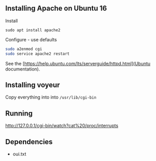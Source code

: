 ## Installing Apache on Ubuntu 16
Install
```
sudo apt install apache2
```

Configure - use defaults
```bash
sudo a2enmod cgi
sudo service apache2 restart
```

See the [https://help.ubuntu.com/lts/serverguide/httpd.html](Ubuntu documentation).

## Installing voyeur
Copy everything into into `/usr/lib/cgi-bin`

## Running
http://127.0.0.1/cgi-bin/watch?cat%20/proc/interrupts

## Dependencies
- oui.txt
